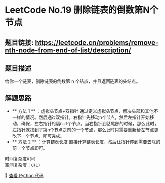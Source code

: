 # LeetCode No.19 删除链表的倒数第N个节点

## 题目链接: https://leetcode.cn/problems/remove-nth-node-from-end-of-list/description/
## 题目描述
给你一个链表，删除链表的倒数第 n 个结点，并且返回链表的头结点。

## 解题思路
- ** 方法 1 ** ：虚拟头节点+双指针
通过定义虚拟头节点，解决头部和其他不一样的情况。然后通过双指针，右指针先移动n个节点，然后左指针开始移动，确保，左右指针相隔n+1个节点。当右指针到达尾部的时候，那么此时，左指针就找到了第n个节点之前的一个节点，那么此时只需要重新给左节点更改下一个节点，即可完成。
- ** 方法 2 ** ：计算链表长度
直接计算链表长度，然后让指针停到需要去除的前一个节点即可。

时间复杂度`O(N)`  
空间复杂度：`O(1)`

📌 [查看 Python 代码](../solutions/python/No_019_删除链表的倒数第N个节点.py)
